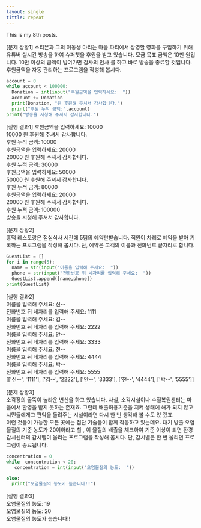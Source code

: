 ```yaml
---
layout: single
tittle: repeat
---
```


This is my 8th posts.  


[문제 상황1]
스티븐과 그의 여동생 마리는 마을 파티에서 상영할 영화를 구입하기 위해 유튜버 실시간 방송을 하여 슈퍼챗을 후원을 받고 있습니다. 모금 목표 금액은 10만 원입니다. 10만 이상의 금액이 넘어가면 감사의 인사
를 하고 바로 방송을 종료할 것입니다. 후원금액을 자동 관리하는 프로그램을 작성해 봅시다.  

~~~python
account = 0
while account < 100000:
  Donation = int(input("후원금액을 입력하세요:  "))
  account += Donation
  print(Donation, "원 후원해 주셔서 감사합니다.")
  print("후원 누적 금액:",account)
print("방송을 시쳥해 주셔서 감사합니다.")
~~~  

[실행 결과1]
후원금액을 입력하세요:  10000  
10000 원 후원해 주셔서 감사합니다.  
후원 누적 금액: 10000  
후원금액을 입력하세요:  20000  
20000 원 후원해 주셔서 감사합니다.  
후원 누적 금액: 30000  
후원금액을 입력하세요:  50000  
50000 원 후원해 주셔서 감사합니다.  
후원 누적 금액: 80000  
후원금액을 입력하세요:  20000  
20000 원 후원해 주셔서 감사합니다.  
후원 누적 금액: 100000  
방송을 시쳥해 주셔서 감사합니다.  


[문제 상황2]  
흥덕 레스토랑은 점심식사 시간에 5팀의 예약만받습니다. 직원이 차례로 예약을 받아 기록하는 프로그램을 작성해 봅시다. 단, 예약은 고객의 이름과 전화번호 끝자리로 합니다.  

~~~python  
GuestList = []
for i in range(5):
  name = str(input("이름을 입력해 주세요:  "))
  phone = str(input("전화번호 뒤 네자리를 입력해 주세요:  "))
  GuestList.append([name,phone])
print(GuestList)
~~~  

[실행 결과2]  
이름을 입력해 주세요:  신--  
전화번호 뒤 네자리를 입력해 주세요:  1111  
이름을 입력해 주세요:  김--  
전화번호 뒤 네자리를 입력해 주세요:  2222  
이름을 입력해 주세요:  안--  
전화번호 뒤 네자리를 입력해 주세요:  3333  
이름을 입력해 주세요:  천--  
전화번호 뒤 네자리를 입력해 주세요:  4444  
이름을 입력해 주세요:  박--  
전화번호 뒤 네자리를 입력해 주세요:  5555  
[['신--', '1111'], ['김--', '2222'], ['안--', '3333'], ['천--', '4444'], ['박--', '5555']]  


[문제 상황3]  
소각장의 굴뚝이 놀라운 변신을 하고 있습니다. 사실, 소각시설이나 수질복원센터는 마을에서 환영을 받지 못하는 존재죠. 그런데 배출허용기준을 지켜 생태에 해가 되지 않고 시민들에게그 편익을 돌려주는 시설이라면 다시 한 번 생각해 볼 수도 있
겠죠.  
이런 것들이 가능한 모든 곳에는 첨단 기술들이 함께 작동하고 있는데요. 대기 방출 오염물질의 기준 농도가 20이하라고 할 , 이 물질의 배출을 체크하여 기준 이상이 되면 환경감시센터의 감시벨이 울리는 프로그램을 작성해 봅시다.
단, 감시벨은 한 번 울리면 프로그램이 종료됩니다.  


~~~python  
concentration = 0
while  concentration < 20:
   concentration = int(input("오염물질의 농도:  "))

else:
  print("오염물질의 농도가 높습니다!!")
  ~~~  
  
  
[실행 결과3]  
오염물질의 농도:  19  
오염물질의 농도:  20  
오염물질의 농도가 높습니다!!  
